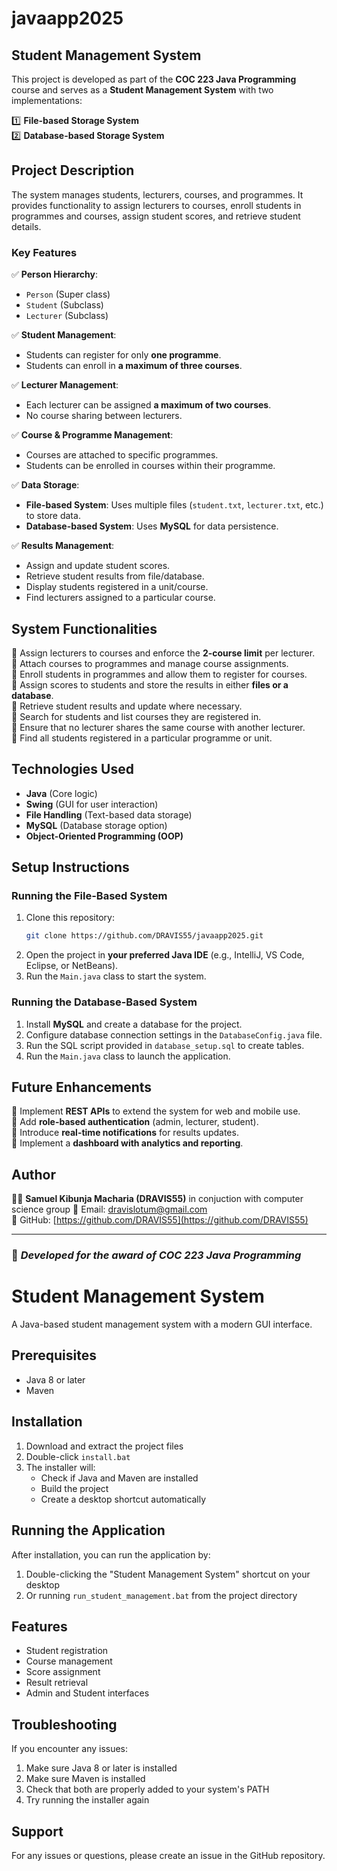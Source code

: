 # javaapp2025

## Student Management System

This project is developed as part of the **COC 223 Java Programming** course and serves as a **Student Management System** with two implementations:

1️⃣ **File-based Storage System**  
2️⃣ **Database-based Storage System**  

## Project Description
The system manages students, lecturers, courses, and programmes. It provides functionality to assign lecturers to courses, enroll students in programmes and courses, assign student scores, and retrieve student details.

### Key Features
✅ **Person Hierarchy**:
- `Person` (Super class)
- `Student` (Subclass)
- `Lecturer` (Subclass)

✅ **Student Management**:
- Students can register for only **one programme**.
- Students can enroll in **a maximum of three courses**.

✅ **Lecturer Management**:
- Each lecturer can be assigned **a maximum of two courses**.
- No course sharing between lecturers.

✅ **Course & Programme Management**:
- Courses are attached to specific programmes.
- Students can be enrolled in courses within their programme.

✅ **Data Storage**:
- **File-based System**: Uses multiple files (`student.txt`, `lecturer.txt`, etc.) to store data.
- **Database-based System**: Uses **MySQL** for data persistence.

✅ **Results Management**:
- Assign and update student scores.
- Retrieve student results from file/database.
- Display students registered in a unit/course.
- Find lecturers assigned to a particular course.

## System Functionalities
🔹 Assign lecturers to courses and enforce the **2-course limit** per lecturer.  
🔹 Attach courses to programmes and manage course assignments.  
🔹 Enroll students in programmes and allow them to register for courses.  
🔹 Assign scores to students and store the results in either **files or a database**.  
🔹 Retrieve student results and update where necessary.  
🔹 Search for students and list courses they are registered in.  
🔹 Ensure that no lecturer shares the same course with another lecturer.  
🔹 Find all students registered in a particular programme or unit.  

## Technologies Used
- **Java** (Core logic)
- **Swing** (GUI for user interaction)
- **File Handling** (Text-based data storage)
- **MySQL** (Database storage option)
- **Object-Oriented Programming (OOP)**

## Setup Instructions
### Running the File-Based System
1. Clone this repository:
   ```bash
   git clone https://github.com/DRAVIS55/javaapp2025.git
   ```
2. Open the project in **your preferred Java IDE** (e.g., IntelliJ, VS Code, Eclipse, or NetBeans).
3. Run the `Main.java` class to start the system.

### Running the Database-Based System
1. Install **MySQL** and create a database for the project.
2. Configure database connection settings in the `DatabaseConfig.java` file.
3. Run the SQL script provided in `database_setup.sql` to create tables.
4. Run the `Main.java` class to launch the application.

## Future Enhancements
🚀 Implement **REST APIs** to extend the system for web and mobile use.  
🚀 Add **role-based authentication** (admin, lecturer, student).  
🚀 Introduce **real-time notifications** for results updates.  
🚀 Implement a **dashboard with analytics and reporting**.

## Author
👨‍💻 **Samuel Kibunja Macharia (DRAVIS55)**  in conjuction with computer science group 
📧 Email: [dravislotum@gmail.com](mailto:your-email@example.com)  
🔗 GitHub: [https://github.com/DRAVIS55](https://github.com/DRAVIS55)

---
### 🚀 *Developed for the award of COC 223 Java Programming*

# Student Management System

A Java-based student management system with a modern GUI interface.

## Prerequisites

- Java 8 or later
- Maven

## Installation

1. Download and extract the project files
2. Double-click `install.bat`
3. The installer will:
   - Check if Java and Maven are installed
   - Build the project
   - Create a desktop shortcut automatically

## Running the Application

After installation, you can run the application by:
1. Double-clicking the "Student Management System" shortcut on your desktop
2. Or running `run_student_management.bat` from the project directory

## Features

- Student registration
- Course management
- Score assignment
- Result retrieval
- Admin and Student interfaces

## Troubleshooting

If you encounter any issues:
1. Make sure Java 8 or later is installed
2. Make sure Maven is installed
3. Check that both are properly added to your system's PATH
4. Try running the installer again

## Support

For any issues or questions, please create an issue in the GitHub repository.

